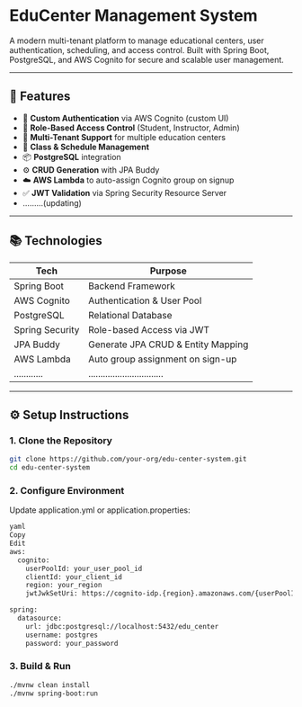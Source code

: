 # EduCenter Management System

A modern multi-tenant platform to manage educational centers, user authentication, scheduling, and access control. Built with Spring Boot, PostgreSQL, and AWS Cognito for secure and scalable user management.

---

## 🚀 Features

- 🔐 **Custom Authentication** via AWS Cognito (custom UI)
- 👥 **Role-Based Access Control** (Student, Instructor, Admin)
- 🏢 **Multi-Tenant Support** for multiple education centers
- 📅 **Class & Schedule Management**
- 📦 **PostgreSQL** integration
- ⚙️ **CRUD Generation** with JPA Buddy
- ☁️ **AWS Lambda** to auto-assign Cognito group on signup
- ✅ **JWT Validation** via Spring Security Resource Server
- .........(updating)

---

## 📚 Technologies

| Tech            | Purpose                              |
|-----------------|--------------------------------------|
| Spring Boot     | Backend Framework                    |
| AWS Cognito     | Authentication & User Pool           |
| PostgreSQL      | Relational Database                  |
| Spring Security | Role-based Access via JWT            |
| JPA Buddy       | Generate JPA CRUD & Entity Mapping   |
| AWS Lambda      | Auto group assignment on sign-up     |
| ............    | ...............................      |

---

## ⚙️ Setup Instructions

### 1. Clone the Repository
```bash
git clone https://github.com/your-org/edu-center-system.git
cd edu-center-system
```
### 2. Configure Environment
Update application.yml or application.properties:
```bash
yaml
Copy
Edit
aws:
  cognito:
    userPoolId: your_user_pool_id
    clientId: your_client_id
    region: your_region
    jwtJwkSetUri: https://cognito-idp.{region}.amazonaws.com/{userPoolId}/.well-known/jwks.json

spring:
  datasource:
    url: jdbc:postgresql://localhost:5432/edu_center
    username: postgres
    password: your_password
```
### 3. Build & Run

```bash
./mvnw clean install
./mvnw spring-boot:run
```
